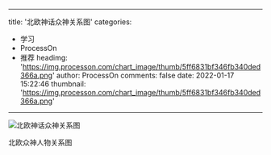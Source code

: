 
---
title: '北欧神话众神关系图'
categories: 
 - 学习
 - ProcessOn
 - 推荐
headimg: 'https://img.processon.com/chart_image/thumb/5ff6831bf346fb340ded366a.png'
author: ProcessOn
comments: false
date: 2022-01-17 15:22:46
thumbnail: 'https://img.processon.com/chart_image/thumb/5ff6831bf346fb340ded366a.png'
---

<div>   
<img class="thumb" alt="北欧神话众神关系图" src="https://img.processon.com/chart_image/thumb/5ff6831bf346fb340ded366a.png" referrerpolicy="no-referrer">
<p>北欧众神人物关系图</p>  
</div>
            